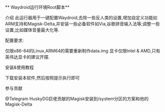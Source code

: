  **
Waydroid运行环境Root脚本** 

介绍
此运行器用于一键配置Waydroid,去除一些反人类的设置,增加自定义功能如ARM支持和Magisk-Delta,并安装一些必备软件如Via,谷歌拼音输入法等;调整一些设置,比如媒体音量最大化等.

配置要求:

仅限x86-64的Linux,ARM64的需要重新制作data.img 显卡仅限Intel & AMD,只有英伟达显卡的建议开摆.

安装&使用教程

下载安装本软件,然后按照提示执行即可

参与贡献

@Telegram HuskyDG巨佬贡献的Magisk安装到/system分区的方案和他的Magisk-Delta